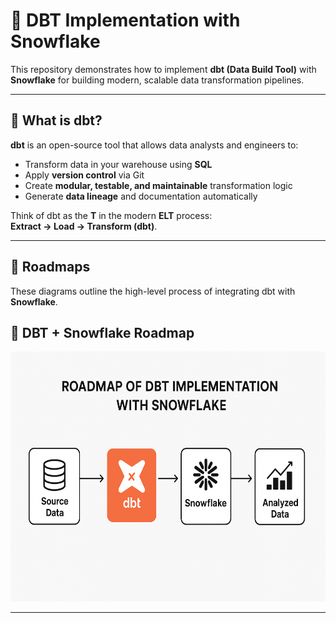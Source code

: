 
# 🚀 DBT Implementation with  Snowflake

This repository demonstrates how to implement **dbt (Data Build Tool)** with **Snowflake** for building modern, scalable data transformation pipelines.

---

## 📖 What is dbt?
**dbt** is an open-source tool that allows data analysts and engineers to:
- Transform data in your warehouse using **SQL**
- Apply **version control** via Git
- Create **modular, testable, and maintainable** transformation logic
- Generate **data lineage** and documentation automatically

Think of dbt as the **T** in the modern **ELT** process:  
**Extract → Load → Transform (dbt)**.

---

## 📍 Roadmaps

These diagrams outline the high-level process of integrating dbt with **Snowflake**.

## 📍 DBT + Snowflake Roadmap
<img src="DBT IMPLEMENTATION FLOWCHART WITH SNOWFLAKE.png" alt="DBT + Snowflake Roadmap" width="1000" height="400">

---




